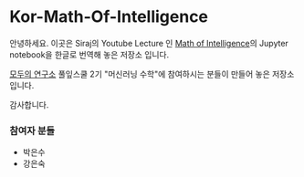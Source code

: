 # Kor-Math-Of-Intelligence

안녕하세요. 이곳은 Siraj의 Youtube Lecture 인 [Math of Intelligence](https://www.youtube.com/playlist?list=PL2-dafEMk2A7mu0bSksCGMJEmeddU_H4D)의 Jupyter notebook을 한글로 번역해 놓은 저장소 입니다.



[모두의 연구소](http://www.modulabs.co.kr/) 풀잎스쿨 2기 "머신러닝 수학"에 참여하시는 분들이 만들어 놓은 저장소 입니다. 

감사합니다.



### 참여자 분들

- 박은수
- 강은숙
​







